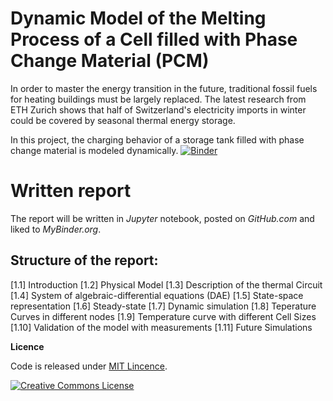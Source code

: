# Dynamic Model of the Melting Process of a Cell filled with Phase Change Material (PCM)
In order to master the energy transition in the future, traditional fossil fuels for heating buildings must be largely replaced. 
The latest research from ETH Zurich shows that half of Switzerland's electricity imports in winter could be covered by seasonal thermal energy storage.

In this project, the charging behavior of a storage tank filled with phase change material is modeled dynamically.
[![Binder](https://mybinder.org/badge_logo.svg)](https://mybinder.org/v2/gh/selinapfyffer/dm4bm-hilapfyf/HEAD)

# Written report
The report will be written in *Jupyter* notebook, posted on *GitHub.com* and liked to *MyBinder.org*.

## Structure of the report:
[1.1] Introduction
[1.2] Physical Model
[1.3] Description of the thermal Circuit
[1.4] System of algebraic-differential equations (DAE)
[1.5] State-space representation
[1.6] Steady-state
[1.7] Dynamic simulation
[1.8] Teperature Curves in different nodes
[1.9] Temperature curve with different Cell Sizes
[1.10] Validation of the model with measurements
[1.11] Future Simulations

**Licence**

Code is released under [MIT Lincence](https://choosealicense.com/licenses/mit/).

[![Creative Commons License](http://i.creativecommons.org/l/by/4.0/88x31.png)](http://creativecommons.org/licenses/by/4.0/)
